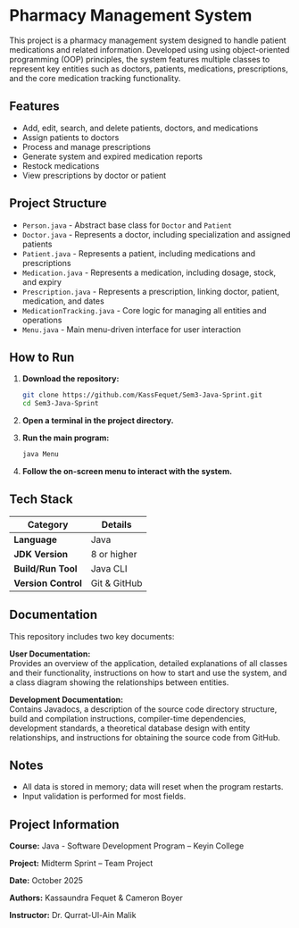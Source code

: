 # Pharmacy Management System

This project is a pharmacy management system designed to handle patient medications and related information. Developed using using object-oriented programming (OOP) principles, the system features multiple classes to represent key entities such as doctors, patients, medications, prescriptions, and the core medication tracking functionality.

## Features

- Add, edit, search, and delete patients, doctors, and medications
- Assign patients to doctors
- Process and manage prescriptions
- Generate system and expired medication reports
- Restock medications
- View prescriptions by doctor or patient

## Project Structure

- `Person.java` - Abstract base class for `Doctor` and `Patient`
- `Doctor.java` - Represents a doctor, including specialization and assigned patients
- `Patient.java` - Represents a patient, including medications and prescriptions
- `Medication.java` - Represents a medication, including dosage, stock, and expiry
- `Prescription.java` - Represents a prescription, linking doctor, patient, medication, and dates
- `MedicationTracking.java` - Core logic for managing all entities and operations
- `Menu.java` - Main menu-driven interface for user interaction

## How to Run

1. **Download the repository:**
    ```sh
    git clone https://github.com/KassFequet/Sem3-Java-Sprint.git
    cd Sem3-Java-Sprint
    ```

2. **Open a terminal in the project directory.**

3. **Run the main program:**
    ```sh
    java Menu
    ```

4. **Follow the on-screen menu to interact with the system.**

## Tech Stack

| **Category**        | **Details**      |
| ------------------- | ---------------- |
| **Language**        | Java             |
| **JDK Version**     | 8 or higher      |
| **Build/Run Tool**  | Java CLI         |
| **Version Control** | Git & GitHub     |

## Documentation

This repository includes two key documents:

**User Documentation:**  
  Provides an overview of the application, detailed explanations of all classes and their functionality, instructions on how to start and use the system, and a class diagram showing the relationships between entities.

**Development Documentation:**  
  Contains Javadocs, a description of the source code directory structure, build and compilation instructions, compiler-time dependencies, development standards, a theoretical database design with entity relationships, and instructions for obtaining the source code from GitHub.

## Notes

- All data is stored in memory; data will reset when the program restarts.
- Input validation is performed for most fields.

## Project Information
**Course:** Java - Software Development Program – Keyin College

**Project:** Midterm Sprint – Team Project

**Date:** October 2025

**Authors:** Kassaundra Fequet & Cameron Boyer

**Instructor:** Dr. Qurrat-Ul-Ain Malik
